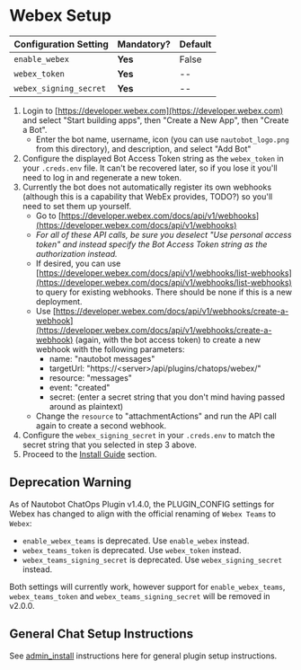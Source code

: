 # Webex Setup

| Configuration Setting        | Mandatory? | Default |
| ---------------------------- | ---------- | ------- |
| `enable_webex`         | **Yes**    | False   |
| `webex_token`          | **Yes**    | --      |
| `webex_signing_secret` | **Yes**    | --      |

1. Login to [https://developer.webex.com](https://developer.webex.com) and select "Start building apps", then "Create a New App", then "Create a Bot".
   - Enter the bot name, username, icon (you can use `nautobot_logo.png` from this directory), and description,
     and select "Add Bot"
2. Configure the displayed Bot Access Token string as the `webex_token` in your `.creds.env` file.
   It can't be recovered later, so if you lose it you'll need to log in and regenerate a new token.
3. Currently the bot does not automatically register its own webhooks (although this is a capability that WebEx
   provides, TODO?) so you'll need to set them up yourself.
   - Go to [https://developer.webex.com/docs/api/v1/webhooks](https://developer.webex.com/docs/api/v1/webhooks)
   - *For all of these API calls, be sure you deselect "Use personal access token" and instead specify the
     Bot Access Token string as the authorization instead.*
   - If desired, you can use [https://developer.webex.com/docs/api/v1/webhooks/list-webhooks](https://developer.webex.com/docs/api/v1/webhooks/list-webhooks) to query for existing
     webhooks. There should be none if this is a new deployment.
   - Use [https://developer.webex.com/docs/api/v1/webhooks/create-a-webhook](https://developer.webex.com/docs/api/v1/webhooks/create-a-webhook) (again, with the bot access token) to create
     a new webhook with the following parameters:
     - name: "nautobot messages"
     - targetUrl: "https://\<server\>/api/plugins/chatops/webex/"
     - resource: "messages"
     - event: "created"
     - secret: (enter a secret string that you don't mind having passed around as plaintext)
   - Change the `resource` to "attachmentActions" and run the API call again to create a second webhook.
4. Configure the `webex_signing_secret` in your `.creds.env` to match the secret string that you selected in
   step 3 above.
5. Proceed to the [Install Guide](index.md#Install-Guide) section.

## Deprecation Warning

As of Nautobot ChatOps Plugin v1.4.0, the PLUGIN_CONFIG settings for Webex has changed to align with the official renaming of `Webex Teams` to `Webex`:

- `enable_webex_teams` is deprecated. Use `enable_webex` instead.
- `webex_teams_token` is deprecated. Use `webex_token` instead.
- `webex_teams_signing_secret` is deprecated. Use `webex_signing_secret` instead.

Both settings will currently work, however support for `enable_webex_teams`, `webex_teams_token` and `webex_teams_signing_secret` will be removed in v2.0.0.

## General Chat Setup Instructions

See [admin_install](index.md) instructions here for general plugin setup instructions.
